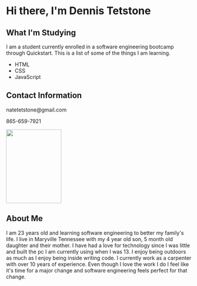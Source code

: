 <h1>Hi there, I'm Dennis Tetstone</h1>
<h2>What I'm Studying</h2>
<p>I am a student currently enrolled in a software engineering bootcamp through Quickstart. This is a list of some of the things I am learning.</p>
<ul>
  <li>HTML</li>
  <li>CSS</li>
  <li>JavaScript</li>
</ul>
<h2>Contact Information</h2>
<p>natetetstone@gmail.com</p>
<p>865-659-7921</p>
<img src="https://github.com/user-attachments/assets/d9b8a6b9-19a2-47fd-8688-7ac0dd88ab0e" width=150px height=200px alt=""/>
<h2>About Me</h2>
<p>I am 23 years old and learning software engineering to better my family's life. I live in Maryville Tennessee with my 4 year old son, 5 month old daughter and their mother. I have had a love for technology since I was little and built the pc I am currently using when I was 13. I enjoy being outdoors as much as I enjoy being inside writing code. I currently work as a carpenter with over 10 years of experience. Even though I love the work I do I feel like it's time for a major change and software engineering feels perfect for that change. </p>





<!--
**Bobthunderman1/Bobthunderman1** is a ✨ _special_ ✨ repository because its `README.md` (this file) appears on your GitHub profile.

Here are some ideas to get you started:

- 🔭 I’m currently working on ...
- 🌱 I’m currently learning ...
- 👯 I’m looking to collaborate on ...
- 🤔 I’m looking for help with ...
- 💬 Ask me about ...
- 📫 How to reach me: ...
- 😄 Pronouns: ...
- ⚡ Fun fact: ...
-->
